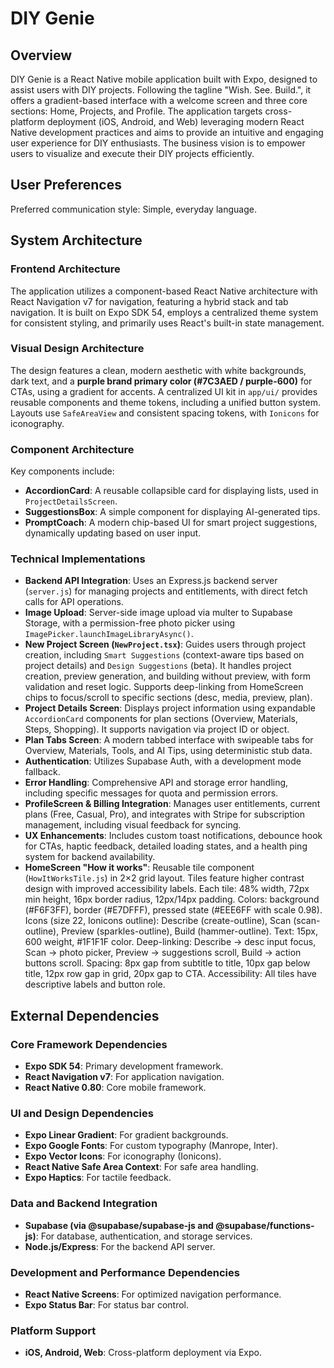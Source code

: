# DIY Genie

## Overview
DIY Genie is a React Native mobile application built with Expo, designed to assist users with DIY projects. Following the tagline "Wish. See. Build.", it offers a gradient-based interface with a welcome screen and three core sections: Home, Projects, and Profile. The application targets cross-platform deployment (iOS, Android, and Web) leveraging modern React Native development practices and aims to provide an intuitive and engaging user experience for DIY enthusiasts. The business vision is to empower users to visualize and execute their DIY projects efficiently.

## User Preferences
Preferred communication style: Simple, everyday language.

## System Architecture

### Frontend Architecture
The application utilizes a component-based React Native architecture with React Navigation v7 for navigation, featuring a hybrid stack and tab navigation. It is built on Expo SDK 54, employs a centralized theme system for consistent styling, and primarily uses React's built-in state management.

### Visual Design Architecture
The design features a clean, modern aesthetic with white backgrounds, dark text, and a **purple brand primary color (#7C3AED / purple-600)** for CTAs, using a gradient for accents. A centralized UI kit in `app/ui/` provides reusable components and theme tokens, including a unified button system. Layouts use `SafeAreaView` and consistent spacing tokens, with `Ionicons` for iconography.

### Component Architecture
Key components include:
- **AccordionCard**: A reusable collapsible card for displaying lists, used in `ProjectDetailsScreen`.
- **SuggestionsBox**: A simple component for displaying AI-generated tips.
- **PromptCoach**: A modern chip-based UI for smart project suggestions, dynamically updating based on user input.

### Technical Implementations
- **Backend API Integration**: Uses an Express.js backend server (`server.js`) for managing projects and entitlements, with direct fetch calls for API operations.
- **Image Upload**: Server-side image upload via multer to Supabase Storage, with a permission-free photo picker using `ImagePicker.launchImageLibraryAsync()`.
- **New Project Screen (`NewProject.tsx`)**: Guides users through project creation, including `Smart Suggestions` (context-aware tips based on project details) and `Design Suggestions` (beta). It handles project creation, preview generation, and building without preview, with form validation and reset logic. Supports deep-linking from HomeScreen chips to focus/scroll to specific sections (desc, media, preview, plan).
- **Project Details Screen**: Displays project information using expandable `AccordionCard` components for plan sections (Overview, Materials, Steps, Shopping). It supports navigation via project ID or object.
- **Plan Tabs Screen**: A modern tabbed interface with swipeable tabs for Overview, Materials, Tools, and AI Tips, using deterministic stub data.
- **Authentication**: Utilizes Supabase Auth, with a development mode fallback.
- **Error Handling**: Comprehensive API and storage error handling, including specific messages for quota and permission errors.
- **ProfileScreen & Billing Integration**: Manages user entitlements, current plans (Free, Casual, Pro), and integrates with Stripe for subscription management, including visual feedback for syncing.
- **UX Enhancements**: Includes custom toast notifications, debounce hook for CTAs, haptic feedback, detailed loading states, and a health ping system for backend availability.
- **HomeScreen "How it works"**: Reusable tile component (`HowItWorksTile.js`) in 2×2 grid layout. Tiles feature higher contrast design with improved accessibility labels. Each tile: 48% width, 72px min height, 16px border radius, 12px/14px padding. Colors: background (#F6F3FF), border (#E7DFFF), pressed state (#EEE6FF with scale 0.98). Icons (size 22, Ionicons outline): Describe (create-outline), Scan (scan-outline), Preview (sparkles-outline), Build (hammer-outline). Text: 15px, 600 weight, #1F1F1F color. Deep-linking: Describe → desc input focus, Scan → photo picker, Preview → suggestions scroll, Build → action buttons scroll. Spacing: 8px gap from subtitle to title, 10px gap below title, 12px row gap in grid, 20px gap to CTA. Accessibility: All tiles have descriptive labels and button role.

## External Dependencies

### Core Framework Dependencies
- **Expo SDK 54**: Primary development framework.
- **React Navigation v7**: For application navigation.
- **React Native 0.80**: Core mobile framework.

### UI and Design Dependencies
- **Expo Linear Gradient**: For gradient backgrounds.
- **Expo Google Fonts**: For custom typography (Manrope, Inter).
- **Expo Vector Icons**: For iconography (Ionicons).
- **React Native Safe Area Context**: For safe area handling.
- **Expo Haptics**: For tactile feedback.

### Data and Backend Integration
- **Supabase (via @supabase/supabase-js and @supabase/functions-js)**: For database, authentication, and storage services.
- **Node.js/Express**: For the backend API server.

### Development and Performance Dependencies
- **React Native Screens**: For optimized navigation performance.
- **Expo Status Bar**: For status bar control.

### Platform Support
- **iOS, Android, Web**: Cross-platform deployment via Expo.
